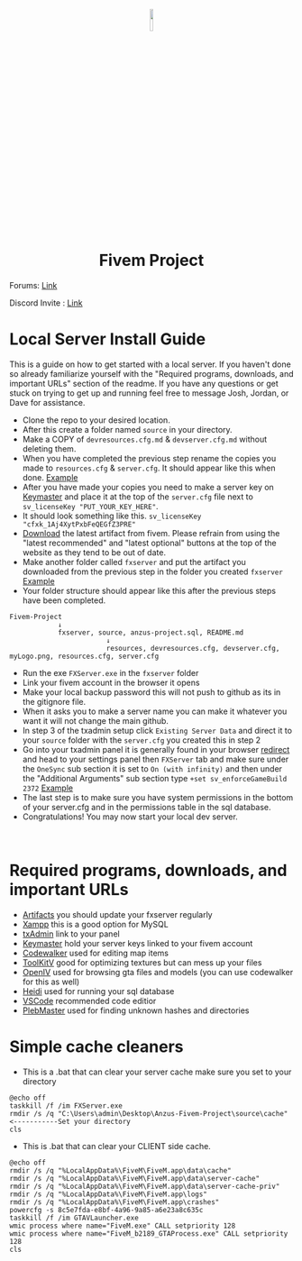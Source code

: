 <p align="center"><img width=10% src="https://i.imgur.com/mCHUPgS.png"></p>


<h1 align="center"> Fivem Project </h1>

 
Forums: [Link](https://goresee.com/w/b9c60414-df1b-4b4e-b5c3-5ad1e07a80af)

Discord Invite : [Link](https://goresee.com/w/b9c60414-df1b-4b4e-b5c3-5ad1e07a80af)


# Local Server Install Guide
This is a guide on how to get started with a local server. If you haven't done so already familiarize yourself with the "Required programs, downloads, and important URLs" section of the readme. If you have any questions or get stuck on trying to get up and running feel free to message Josh, Jordan, or Dave for assistance.
- Clone the repo to your desired location.
- After this create a folder named ```source```  in your directory.
- Make a COPY of ```devresources.cfg.md``` & ```devserver.cfg.md``` without deleting them. 
- When you have completed the previous step rename the copies you made to ```resources.cfg``` & ```server.cfg```. It should appear like this when done. [Example](https://goresee.com/w/b9c60414-df1b-4b4e-b5c3-5ad1e07a80af)
- After you have made your copies you need to make a server key on [Keymaster](https://keymaster.fivem.net) and place it at the top of the ```server.cfg``` file next to ```sv_licenseKey "PUT_YOUR_KEY_HERE"```. 
- It should look something like this.
```sv_licenseKey "cfxk_1Aj4XytPxbFeQEGfZ3PRE"```
- [Download](https://runtime.fivem.net/artifacts/fivem/build_server_windows/master/) the latest artifact from fivem. Please refrain from using the "latest recommended" and "latest optional" buttons at the top of the website as they tend to be out of date. 
- Make another folder called ```fxserver``` and put the artifact you downloaded from the previous step in the folder you created ```fxserver``` [Example](https://goresee.com/w/b9c60414-df1b-4b4e-b5c3-5ad1e07a80af)
- Your folder structure should appear like this after the previous steps have been completed. 
```
Fivem-Project
            ↓
            fxserver, source, anzus-project.sql, README.md
                        ↓ 
                        resources, devresources.cfg, devserver.cfg, myLogo.png, resources.cfg, server.cfg
```
- Run the exe ```FXServer.exe``` in the ```fxserver``` folder
- Link your fivem account in the browser it opens
- Make your local backup password this will not push to github as its in the gitignore file.
- When it asks you to make a server name you can make it whatever you want it will not change the main github.
- In step 3 of the txadmin setup click ```Existing Server Data``` and direct it to your ```source``` folder with the ```server.cfg``` you created this in step 2
- Go into your txadmin panel it is generally found in your browser [redirect](http://localhost:40120/) and head to your settings panel then ```FXServer``` tab and make sure under the ```OneSync``` sub section it is set to ```On (with infinity)``` and then under the "Additional Arguments" sub section type ```+set sv_enforceGameBuild 2372``` [Example](https://goresee.com/w/b9c60414-df1b-4b4e-b5c3-5ad1e07a80af)
- The last step is to make sure you have system permissions in the bottom of your server.cfg and in the permissions table in the sql database.
- Congratulations! You may now start your local dev server.

⠀
⠀
⠀
⠀
⠀
⠀


# Required programs, downloads, and important URLs
- [Artifacts](https://runtime.fivem.net/artifacts/fivem/build_server_windows/master/) you should update your fxserver regularly
- [Xampp](https://www.apachefriends.org/index.html) this is a good option for MySQL
- [txAdmin](http://localhost:40120/) link to your panel
- [Keymaster](https://keymaster.fivem.net) hold your server keys linked to your fivem account
- [Codewalker](https://cdn.discordapp.com/attachments/351357358460370944/932650580353114122/CodeWalker30_dev41.zip) used for editing map items
- [ToolKitV](https://github.com/UmbrellaRE/ToolKitV) good for optimizing textures but can mess up your files
- [OpenIV](https://openiv.com/WebIV/guest.php?get=1) used for browsing gta files and models (you can use codewalker for this as well)
- [Heidi](https://www.heidisql.com/download.php) used for running your sql database
- [VSCode](https://code.visualstudio.com/) recommended code editior
- [PlebMaster](https://forge.plebmasters.de/) used for finding unknown hashes and directories


# Simple cache cleaners
- This is a .bat that can clear your server cache make sure you set to your directory
```
@echo off
taskkill /f /im FXServer.exe
rmdir /s /q "C:\Users\admin\Desktop\Anzus-Fivem-Project\source\cache"      <-----------Set your directory
cls
```

- This is .bat that can clear your CLIENT side cache.
```
@echo off
rmdir /s /q "%LocalAppData%\FiveM\FiveM.app\data\cache"
rmdir /s /q "%LocalAppData%\FiveM\FiveM.app\data\server-cache"
rmdir /s /q "%LocalAppData%\FiveM\FiveM.app\data\server-cache-priv"
rmdir /s /q "%LocalAppData%\FiveM\FiveM.app\logs"
rmdir /s /q "%LocalAppData%\FiveM\FiveM.app\crashes"
powercfg -s 8c5e7fda-e8bf-4a96-9a85-a6e23a8c635c
taskkill /f /im GTAVLauncher.exe
wmic process where name="FiveM.exe" CALL setpriority 128
wmic process where name="FiveM_b2189_GTAProcess.exe" CALL setpriority 128
cls

```

